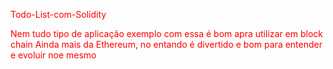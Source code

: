 <p>
   <link rel="stylesheet" href="https://cdn.jsdelivr.net/gh/devicons/devicon@v2.15.1/devicon.min.css">
</p>

<div style="color: red;">
  <p>Todo-List-com-Solidity</p>
  <p>Nem tudo tipo de aplicação exemplo com essa é bom apra utilizar em block chain
    Ainda mais da Ethereum, no entando é divertido e bom para entender e evoluir noe mesmo</p>
</div>
